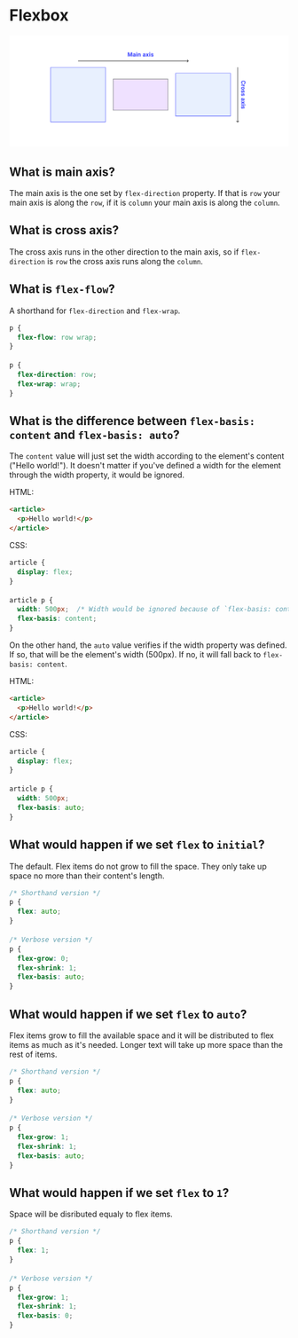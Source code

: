 # Flexbox

![axis](./main-and-cross-axis.svg)

## What is main axis? 
The main axis is the one set by `flex-direction` property. If that is `row` your main axis is along the `row`, if it is `column` your main axis is along the `column`. 

## What is cross axis?
The cross axis runs in the other direction to the main axis, so if `flex-direction` is `row` the cross axis runs along the `column`.

## What is `flex-flow`?
A shorthand for `flex-direction` and `flex-wrap`.

```css
p {
  flex-flow: row wrap;
}

p {
  flex-direction: row;
  flex-wrap: wrap;
}
```

## What is the difference between `flex-basis: content` and `flex-basis: auto`?
The `content` value will just set the width according to the element's content ("Hello world!"). It doesn't matter if you've defined a width for the element through the width property, it would be ignored.

HTML:
```html
<article>
  <p>Hello world!</p>
</article>
```

CSS:
```css
article {
  display: flex;
}

article p {
  width: 500px;  /* Width would be ignored because of `flex-basis: content` */
  flex-basis: content;
}
```

On the other hand, the `auto` value verifies if the width property was defined. If so, that will be the element's width (500px). If no, it will fall back to `flex-basis: content`.

HTML:
```html
<article>
  <p>Hello world!</p>
</article>
```

CSS:
```css
article {
  display: flex;
}

article p {
  width: 500px;
  flex-basis: auto;
}
```

## What would happen if we set `flex` to `initial`?
The default. Flex items do not grow to fill the space. 
They only take up space no more than their content's length.

```css
/* Shorthand version */
p {
  flex: auto;
}

/* Verbose version */
p {
  flex-grow: 0;
  flex-shrink: 1;
  flex-basis: auto;
}
```

## What would happen if we set `flex` to `auto`?
Flex items grow to fill the available space and it will be distributed to flex items as much
as it's needed. Longer text will take up more space than the rest of items.

```css
/* Shorthand version */
p {
  flex: auto;
}

/* Verbose version */
p {
  flex-grow: 1;
  flex-shrink: 1;
  flex-basis: auto;
}
```

## What would happen if we set `flex` to  `1`?
Space will be disributed equaly to flex items.

```css
/* Shorthand version */
p {
  flex: 1;
}

/* Verbose version */
p {
  flex-grow: 1;
  flex-shrink: 1;
  flex-basis: 0;
}
```
